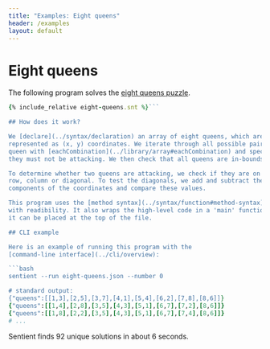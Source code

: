 ```yaml
---
title: "Examples: Eight queens"
header: /examples
layout: default
---
```

# Eight queens

The following program solves the
[eight queens puzzle](https://en.wikipedia.org/wiki/Eight_queens_puzzle).

```ruby
{% include_relative eight-queens.snt %}```

## How does it work?

We [declare](../syntax/declaration) an array of eight queens, which are
represented as (x, y) coordinates. We iterate through all possible pairs of
queen with [eachCombination](../library/array#eachCombination) and specify that
they must not be attacking. We then check that all queens are in-bounds.

To determine whether two queens are attacking, we check if they are on the same
row, column or diagonal. To test the diagonals, we add and subtract the
components of the coordinates and compare these values.

This program uses the [method syntax](../syntax/function#method-syntax) to help
with readibility. It also wraps the high-level code in a 'main' function so that
it can be placed at the top of the file.

## CLI example

Here is an example of running this program with the
[command-line interface](../cli/overview):

```bash
sentient --run eight-queens.json --number 0

# standard output:
{"queens":[[1,3],[2,5],[3,7],[4,1],[5,4],[6,2],[7,8],[8,6]]}
{"queens":[[1,4],[2,8],[3,5],[4,3],[5,1],[6,7],[7,2],[8,6]]}
{"queens":[[1,8],[2,2],[3,5],[4,3],[5,1],[6,7],[7,4],[8,6]]}
# ...
```

Sentient finds 92 unique solutions in about 6 seconds.
